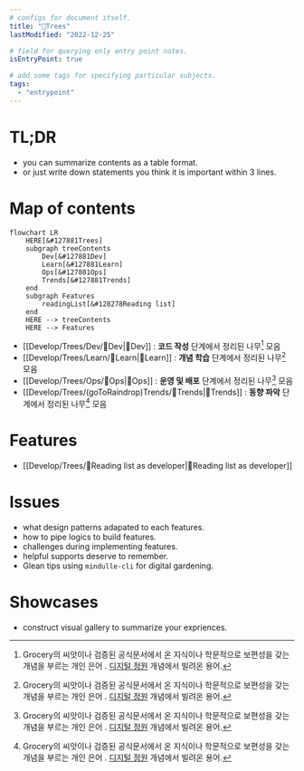 ```yaml
---
# configs for document itself.
title: "🎉Trees"
lastModified: "2022-12-25"

# field for querying only entry point notes.
isEntryPoint: true

# add some tags for specifying particular subjects.
tags:
  - "entrypoint"
---
```

# TL;DR
- you can summarize contents as a table format.
- or just write down statements you think it is important within 3 lines.

# Map of contents
```mermaid
flowchart LR
	HERE[&#127881Trees]
	subgraph treeContents
		Dev[&#127881Dev]
		Learn[&#127881Learn]
		Ops[&#127881Ops]
		Trends[&#127881Trends]
	end
	subgraph Features
		readingList[&#128278Reading list]
	end
	HERE --> treeContents
	HERE --> Features
```
- [[Develop/Trees/Dev/🎉Dev|🎉Dev]] : __코드 작성__ 단계에서 정리된 나무[^나무] 모음
- [[Develop/Trees/Learn/🎉Learn|🎉Learn]] : **개념 학습** 단계에서 정리된  나무[^나무] 모음
- [[Develop/Trees/Ops/🎉Ops|🎉Ops]] : **운영 및 배포** 단계에서 정리된 나무[^나무] 모음
- [[Develop/Trees/(goToRaindrop)Trends/🎉Trends|🎉Trends]] : **동향 파악** 단계에서 정리된 나무[^나무] 모음

# Features
- [[Develop/Trees/🔖Reading list as developer|🔖Reading list as developer]]

# Issues
- what design patterns adapated to each features.
- how to pipe logics to build features.
- challenges during implementing features.
- helpful supports deserve to remember.
- Glean tips using `mindulle-cli` for digital gardening.

# Showcases
- construct visual gallery to summarize your expriences.

[^나무]: Grocery의 씨앗이나 검증된 공식문서에서 온 지식이나 학문적으로 보편성을 갖는 개념을 부르는 개인 은어 . [디지털 정원](https://maggieappleton.com/garden-history) 개념에서 빌려온 용어.